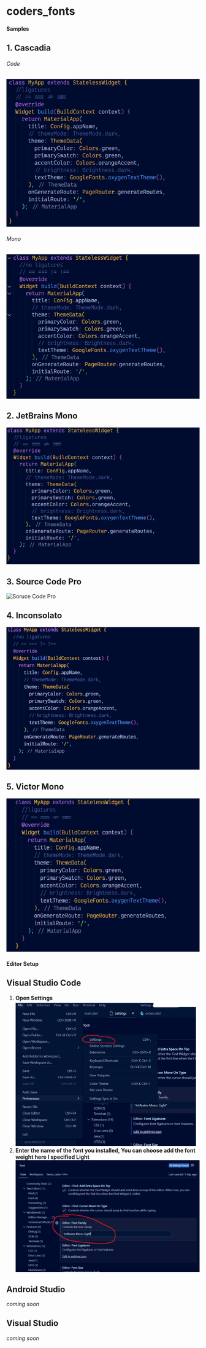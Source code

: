 # coders_fonts

#### Samples

## 1. Cascadia

###### Code

![Cascadia Code](./docs/images/cascadia_code_pl.png)

###### Mono

![Cascadia Code](./docs/images/cascadia_mono.png)

## 2. JetBrains Mono

![JetBrains mono](./docs/images/jetbrains_mono.png)

## 3. Source Code Pro

![Soruce Code Pro](./docs/images/socurce_code_pro.png)

## 4. Inconsolato

![Inconsolato](./docs/images/inconsolato.png)

## 5. Victor Mono

![Victor Mode](./docs/images/victor_mono.png)

#### Editor Setup

## Visual Studio Code

1. **Open Settings**
   ![step 1](./docs/images/step_1.png)
2. **Enter the name of the font you installed, You can choose add the font weight here I specified Light**
   ![step 2](./docs/images/step_2.png)

## Android Studio

_coming soon_

## Visual Studio

_coming soon_

